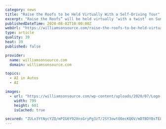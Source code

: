 ```yaml
---
category: news
title: "Raise the Roofs to be Held Virtually With a Self-Driving Tour"
excerpt: "Raise the Roofs” will be held virtually ‘with a twist’ on Sunday, September 27 in the early evening. Prior to the virtual viewing party, attendees will have the opportunity to kick things off with a self-guided driving tour through the Park at Harlinsdale Farm,"
publishedDateTime: 2020-08-02T10:00:00Z
webUrl: "https://williamsonsource.com/raise-the-roofs-to-be-held-virtually-with-a-self-driving-tour/"
type: article
quality: 39
heat: 39
published: false

provider:
  name: williamsonsource.com
  domain: williamsonsource.com

topics:
  - AI in Autos
  - AI

images:
  - url: "https://williamsonsource.com/wp-content/uploads/2020/07/Logo-With-A-Twist-e1595802725100.png"
    width: 799
    height: 601
    isCached: true

secured: "ZULo3YtNycYZQ/mPIG6Y92XnsGryPg3zT/2SY3owtOOecKQOV/mDTBDYBsTE89bvU/cdnVTyBS9uxG1QfmLZWcGGKqjZAoYBsanF6Ury6qRKiD/iWCS28AwTo9SBV29f26Nn5xPeidM0qrxo/NGrh+6wRd+QVEEvIA0tgYbDz901wl4ORVd4bloeHVD+HB+MZi6l1KNLy8hJ7mN5zmVbLwXGif0XRB0uikIUT6NJYV0G0MekMQnqgXszNzznGUMXHu+mmJeoQgmQ7qd8Cd8+cP89VMSSSRHsX61zJWBoV+3OgHAngyvCeYMiR3SjjtqfZCyYqoU/E7TDiqyjxCH0jA==;v9fH0zZA/M1/avLHfWiITg=="
---
```


